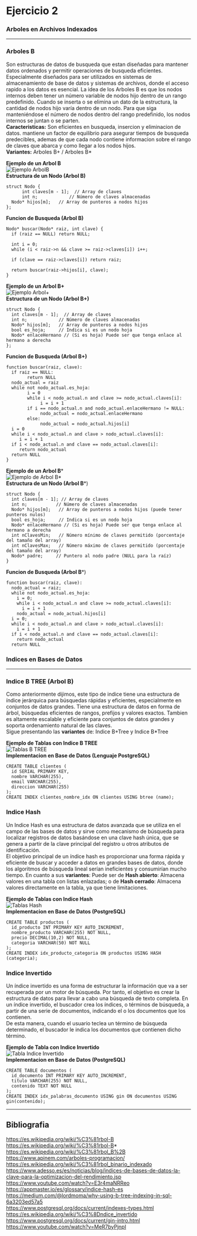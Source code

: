 # Ejercicio 2

### Arboles en Archivos Indexados
***
### Arboles B
Son estructuras de datos de busqueda que estan diseñadas para mantener datos ordenados y permitir operaciones de busqueda eficientes. Especialmente diseñados para ser utilizados en sistemas de almacenamiento de base de datos y sistemas de archivos, donde el acceso rapido a los datos es esencial.
La idea de los Arboles B es que los nodos internos deben tener un número variable de nodos hijo dentro de un rango predefinido. Cuando se inserta o se elimina un dato de la estructura, la cantidad de nodos hijo varía dentro de un nodo. Para que siga manteniéndose el número de nodos dentro del rango predefinido, los nodos internos se juntan o se parten.  
**Caracteristicas:** Son eficientes en busqueda, insercion y eliminacion de datos. mantiene un factor de equilibrio para asegurar tiempos de busqueda predecibles, ademas de que cada nodo contiene informacion sobre el rango de claves que abarca y como llegar a los nodos hijos.  
**Variantes:** Arboles B+ / Arboles B*

**Ejemplo de un Arbol B**  
![Ejemplo ArbolB](https://www.apinem.com/wp-content/uploads/2024/02/arbol-b-ejemplo.png)  
**Estructura de un Nodo (Arbol B)**
```
struct Nodo {
      int claves[m - 1];  // Array de claves
      int n;            // Número de claves almacenadas
  Nodo* hijos[m];   // Array de punteros a nodos hijos
};
```
**Funcion de Busqueda (Arbol B)**
```
Nodo* buscar(Nodo* raiz, int clave) {
  if (raiz == NULL) return NULL;

  int i = 0;
  while (i < raiz->n && clave >= raiz->claves[i]) i++;

  if (clave == raiz->claves[i]) return raiz;

  return buscar(raiz->hijos[i], clave);
}
```
**Ejemplo de un Arbol B+**  
![Ejemplo Arbol+](https://encrypted-tbn0.gstatic.com/images?q=tbn:ANd9GcQQvOit-vlTXOW_AiIs8bSbpUQx7Gvh0iSu6VESWMFNxg&s)  
**Estructura de un Nodo (Arbol B+)**
```
struct Nodo {
  int claves[m - 1];  // Array de claves
  int n;            // Número de claves almacenadas
  Nodo* hijos[m];   // Array de punteros a nodos hijos
  bool es_hoja;     // Indica si es un nodo hoja
  Nodo* enlaceHermano // (Si es hoja) Puede ser que tenga enlace al hermano a derecha
};
```
**Funcion de Busqueda (Arbol B+)**
```
function buscar(raiz, clave):
  if raiz == NULL:
        return NULL
  nodo_actual = raiz
  while not nodo_actual.es_hoja:
        i = 0
        while i < nodo_actual.n and clave >= nodo_actual.claves[i]:
             i = i + 1
        if i == nodo_actual.n and nodo_actual.enlaceHermano != NULL:
             nodo_actual = nodo_actual.enlaceHermano
        else:
             nodo_actual = nodo_actual.hijos[i]
  i = 0
  while i < nodo_actual.n and clave > nodo_actual.claves[i]:
     i = i + 1
  if i < nodo_actual.n and clave == nodo_actual.claves[i]:
     return nodo_actual
  return NULL
}
```
**Ejemplo de un Arbol B***  
![Ejemplo de Arbol B*](https://i.ytimg.com/vi/kbbHTXvylqY/hq720.jpg?sqp=-oaymwE7CK4FEIIDSFryq4qpAy0IARUAAAAAGAElAADIQj0AgKJD8AEB-AHUBoAC4AOKAgwIABABGH8gQCgTMA8=&rs=AOn4CLC37vmvD8JAzI8n71X1QycGrwOYXQ)  
**Estructura de un Nodo (Arbol B***)
```
struct Nodo {
  int claves[m - 1]; // Array de claves
  int n;           // Número de claves almacenadas
  Nodo* hijos[m];   // Array de punteros a nodos hijos (puede tener punteros nulos)
  bool es_hoja;     // Indica si es un nodo hoja
  Nodo* enlaceHermano // (Si es hoja) Puede ser que tenga enlace al hermano a derecha
  int nClavesMin;   // Número mínimo de claves permitido (porcentaje del tamaño del array)
  int nClavesMax;   // Número máximo de claves permitido (porcentaje del tamaño del array)
  Nodo* padre;     // Puntero al nodo padre (NULL para la raíz)
}
```
**Funcion de Busqueda (Arbol B***)
```
function buscar(raiz, clave):
  nodo_actual = raiz;
  while not nodo_actual.es_hoja:
    i = 0;
    while i < nodo_actual.n and clave >= nodo_actual.claves[i]:
      i = i + 1
    nodo_actual = nodo_actual.hijos[i]
  i = 0;
  while i < nodo_actual.n and clave > nodo_actual.claves[i]:
    i = i + 1
  if i < nodo_actual.n and clave == nodo_actual.claves[i]:
    return nodo_actual
  return NULL
```

### Indices en Bases de Datos
***
### Indice B TREE (Arbol B)

Como anteriormente dijimos, este tipo de indice tiene una estructura de índice jerárquica para búsquedas rápidas y eficientes, especialmente en conjuntos de datos grandes. Tiene una estructura de datos en forma de árbol, búsquedas eficientes de rangos, prefijos y valores exactos. Tambien es altamente escalable y eficiente para conjuntos de datos grandes y soporta ordenamiento natural de las claves.  
Sigue presentando las **variantes** de: Indice B+Tree y Indice B*Tree  

**Ejemplo de Tablas con Indice B TREE**  
![Tablas B TREE](https://static1.squarespace.com/static/53528f90e4b0768cad09d33b/53c6505be4b0b16e59d8552b/5513c203e4b0e200574cca3c/1427358552743/11.png?format=1500w)  
**Implementacion en Base de Datos (Lenguaje PostgreSQL)**
```
CREATE TABLE clientes (
  id SERIAL PRIMARY KEY,
  nombre VARCHAR(255),
  email VARCHAR(255),
  direccion VARCHAR(255)
);
CREATE INDEX clientes_nombre_idx ON clientes USING btree (name);
```
### Indice Hash

Un Indice Hash es una estructura de datos avanzada que se utiliza en el campo de las bases de datos y sirve como mecanismo de búsqueda para localizar registros de datos basándose en una clave hash única, que se genera a partir de la clave principal del registro u otros atributos de identificación.  
El objetivo principal de un índice hash es proporcionar una forma rápida y eficiente de buscar y acceder a datos en grandes bases de datos, donde los algoritmos de búsqueda lineal serían ineficientes y consumirían mucho tiempo.
En cuanto a sus **variantes**: Puede ser de **Hash abierto**: Almacena valores en una tabla con listas enlazadas; o de **Hash cerrado**: Almacena valores directamente en la tabla, ya que tiene limitaciones.  

**Ejemplo de Tablas con Indice Hash**  
![Tablas Hash](https://upload.wikimedia.org/wikipedia/commons/thumb/f/fc/Tabla_hash2.png/350px-Tabla_hash2.png)  
**Implementacion en Base de Datos (PostgreSQL)**
```
CREATE TABLE productos (
  id_producto INT PRIMARY KEY AUTO_INCREMENT,
  nombre_producto VARCHAR(255) NOT NULL,
  precio DECIMAL(10,2) NOT NULL,
  categoria VARCHAR(50) NOT NULL
);
CREATE INDEX idx_producto_categoria ON productos USING HASH (categoria);
```

### Indice Invertido

Un índice invertido es una forma de estructurar la información que va a ser recuperada por un motor de búsqueda. Por tanto, el objetivo es crear la estructura de datos para llevar a cabo una búsqueda de texto completa. En un índice invertido, el buscador crea los índices, o términos de búsqueda, a partir de una serie de documentos, indicando el o los documentos que los contienen.  
De esta manera, cuando el usuario teclea un término de búsqueda determinado, el buscador le indica los documentos que contienen dicho término.  

**Ejemplo de Tabla con Indice Invertido**  
![Tabla Indice Invertido](https://i.ytimg.com/vi/TvHv2UZvx74/maxresdefault.jpg)  
**Implementacion en Base de Datos (PostgreSQL)**
```
CREATE TABLE documentos (
  id_documento INT PRIMARY KEY AUTO_INCREMENT,
  titulo VARCHAR(255) NOT NULL,
  contenido TEXT NOT NULL
);
CREATE INDEX idx_palabras_documento USING gin ON documentos USING gin(contenido);
```
***
## Bibliografia
https://es.wikipedia.org/wiki/%C3%81rbol-B  
https://es.wikipedia.org/wiki/%C3%81rbol-B*  
https://es.wikipedia.org/wiki/%C3%81rbol_B%2B  
https://www.apinem.com/arboles-programacion/  
https://es.wikipedia.org/wiki/%C3%81rbol_binario_indexado  
https://www.adesso.es/es/noticias/blog/indices-de-bases-de-datos-la-clave-para-la-optimizacion-del-rendimiento.jsp  
https://www.youtube.com/watch?v=E3r4maNRReo  
https://appmaster.io/es/glossary/indice-hash-es  
https://medium.com/@lordmoma/why-using-b-tree-indexing-in-sql-6a3203ed57a5  
https://www.postgresql.org/docs/current/indexes-types.html  
https://es.wikipedia.org/wiki/%C3%8Dndice_invertido  
https://www.postgresql.org/docs/current/gin-intro.html  
https://www.youtube.com/watch?v=MeR7byPjnpI  
